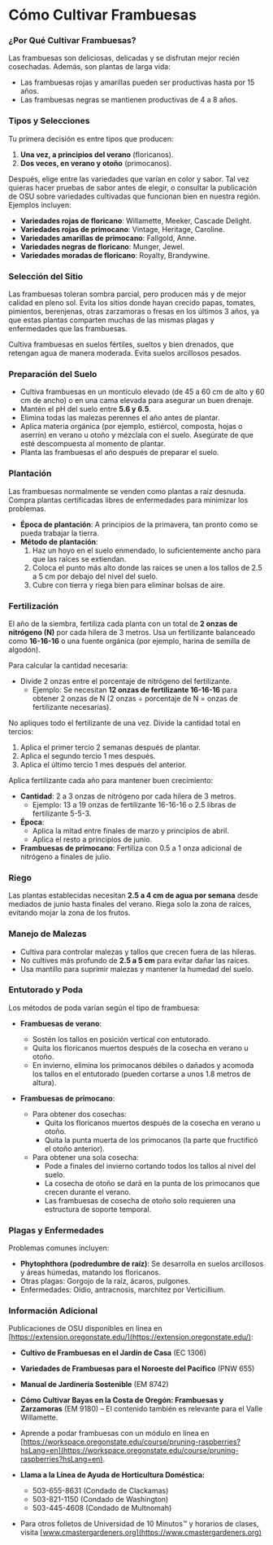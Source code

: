 # Cómo Cultivar Frambuesas

### ¿Por Qué Cultivar Frambuesas?
Las frambuesas son deliciosas, delicadas y se disfrutan mejor recién cosechadas. Además, son plantas de larga vida:
- Las frambuesas rojas y amarillas pueden ser productivas hasta por 15 años.
- Las frambuesas negras se mantienen productivas de 4 a 8 años.

### Tipos y Selecciones
Tu primera decisión es entre tipos que producen:
1. **Una vez, a principios del verano** (floricanos).
2. **Dos veces, en verano y otoño** (primocanos).

Después, elige entre las variedades que varían en color y sabor. Tal vez quieras hacer pruebas de sabor antes de elegir, o consultar la publicación de OSU sobre variedades cultivadas que funcionan bien en nuestra región. Ejemplos incluyen:
- **Variedades rojas de floricano**: Willamette, Meeker, Cascade Delight.
- **Variedades rojas de primocano**: Vintage, Heritage, Caroline.
- **Variedades amarillas de primocano**: Fallgold, Anne.
- **Variedades negras de floricano**: Munger, Jewel.
- **Variedades moradas de floricano**: Royalty, Brandywine.

### Selección del Sitio
Las frambuesas toleran sombra parcial, pero producen más y de mejor calidad en pleno sol. Evita los sitios donde hayan crecido papas, tomates, pimientos, berenjenas, otras zarzamoras o fresas en los últimos 3 años, ya que estas plantas comparten muchas de las mismas plagas y enfermedades que las frambuesas.

Cultiva frambuesas en suelos fértiles, sueltos y bien drenados, que retengan agua de manera moderada. Evita suelos arcillosos pesados.

### Preparación del Suelo
- Cultiva frambuesas en un montículo elevado (de 45 a 60 cm de alto y 60 cm de ancho) o en una cama elevada para asegurar un buen drenaje.
- Mantén el pH del suelo entre **5.6 y 6.5**.
- Elimina todas las malezas perennes el año antes de plantar.
- Aplica materia orgánica (por ejemplo, estiércol, composta, hojas o aserrín) en verano u otoño y mézclala con el suelo. Asegúrate de que esté descompuesta al momento de plantar.
- Planta las frambuesas el año después de preparar el suelo.

### Plantación
Las frambuesas normalmente se venden como plantas a raíz desnuda. Compra plantas certificadas libres de enfermedades para minimizar los problemas.

- **Época de plantación**: A principios de la primavera, tan pronto como se pueda trabajar la tierra.
- **Método de plantación**:
  1. Haz un hoyo en el suelo enmendado, lo suficientemente ancho para que las raíces se extiendan.
  2. Coloca el punto más alto donde las raíces se unen a los tallos de 2.5 a 5 cm por debajo del nivel del suelo.
  3. Cubre con tierra y riega bien para eliminar bolsas de aire.

### Fertilización

El año de la siembra, fertiliza cada planta con un total de **2 onzas de nitrógeno (N)** por cada hilera de 3 metros. Usa un fertilizante balanceado como **16-16-16** o una fuente orgánica (por ejemplo, harina de semilla de algodón).

Para calcular la cantidad necesaria:
- Divide 2 onzas entre el porcentaje de nitrógeno del fertilizante.
  - Ejemplo: Se necesitan **12 onzas de fertilizante 16-16-16** para obtener 2 onzas de N (2 onzas ÷ porcentaje de N = onzas de fertilizante necesarias).

No apliques todo el fertilizante de una vez. Divide la cantidad total en tercios:
1. Aplica el primer tercio 2 semanas después de plantar.
2. Aplica el segundo tercio 1 mes después.
3. Aplica el último tercio 1 mes después del anterior.

Aplica fertilizante cada año para mantener buen crecimiento:
- **Cantidad**: 2 a 3 onzas de nitrógeno por cada hilera de 3 metros.
  - Ejemplo: 13 a 19 onzas de fertilizante 16-16-16 o 2.5 libras de fertilizante 5-5-3.
- **Época**:
  - Aplica la mitad entre finales de marzo y principios de abril.
  - Aplica el resto a principios de junio.
- **Frambuesas de primocano**: Fertiliza con 0.5 a 1 onza adicional de nitrógeno a finales de julio.

### Riego
Las plantas establecidas necesitan **2.5 a 4 cm de agua por semana** desde mediados de junio hasta finales del verano. Riega solo la zona de raíces, evitando mojar la zona de los frutos.

### Manejo de Malezas
- Cultiva para controlar malezas y tallos que crecen fuera de las hileras.
- No cultives más profundo de **2.5 a 5 cm** para evitar dañar las raíces.
- Usa mantillo para suprimir malezas y mantener la humedad del suelo.

### Entutorado y Poda
Los métodos de poda varían según el tipo de frambuesa:

- **Frambuesas de verano**:
  - Sostén los tallos en posición vertical con entutorado.
  - Quita los floricanos muertos después de la cosecha en verano u otoño.
  - En invierno, elimina los primocanos débiles o dañados y acomoda los tallos en el entutorado (pueden cortarse a unos 1.8 metros de altura).

- **Frambuesas de primocano**:
  - Para obtener dos cosechas:
    - Quita los floricanos muertos después de la cosecha en verano u otoño.
    - Quita la punta muerta de los primocanos (la parte que fructificó el otoño anterior).
  - Para obtener una sola cosecha:
    - Pode a finales del invierno cortando todos los tallos al nivel del suelo.
    - La cosecha de otoño se dará en la punta de los primocanos que crecen durante el verano.
    - Las frambuesas de cosecha de otoño solo requieren una estructura de soporte temporal.

### Plagas y Enfermedades
Problemas comunes incluyen:
- **Phytophthora (podredumbre de raíz)**: Se desarrolla en suelos arcillosos y áreas húmedas, matando los floricanos.
- Otras plagas: Gorgojo de la raíz, ácaros, pulgones.
- Enfermedades: Oídio, antracnosis, marchitez por Verticillium.

### Información Adicional
Publicaciones de OSU disponibles en línea en [https://extension.oregonstate.edu/](https://extension.oregonstate.edu/):
- **Cultivo de Frambuesas en el Jardín de Casa** (EC 1306)
- **Variedades de Frambuesas para el Noroeste del Pacífico** (PNW 655)
- **Manual de Jardinería Sostenible** (EM 8742)
- **Cómo Cultivar Bayas en la Costa de Oregón: Frambuesas y Zarzamoras** (EM 9180) – El contenido también es relevante para el Valle Willamette.
- Aprende a podar frambuesas con un módulo en línea en [https://workspace.oregonstate.edu/course/pruning-raspberries?hsLang=en](https://workspace.oregonstate.edu/course/pruning-raspberries?hsLang=en).

- **Llama a la Línea de Ayuda de Horticultura Doméstica:**
  - 503-655-8631 (Condado de Clackamas)
  - 503-821-1150 (Condado de Washington)
  - 503-445-4608 (Condado de Multnomah)
- Para otros folletos de Universidad de 10 Minutos™ y horarios de clases, visita [www.cmastergardeners.org](https://www.cmastergardeners.org)
